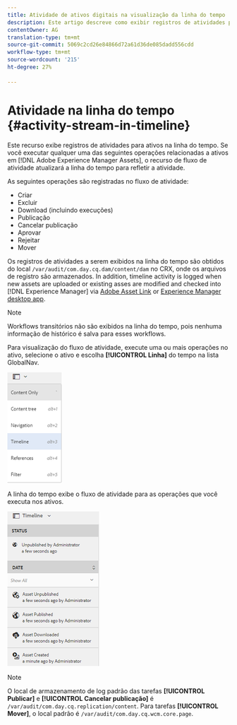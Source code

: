 ```yaml
---
title: Atividade de ativos digitais na visualização da linha do tempo
description: Este artigo descreve como exibir registros de atividades para ativos na linha do tempo.
contentOwner: AG
translation-type: tm+mt
source-git-commit: 5069c2cd26e84866d72a61d36de085dadd556cdd
workflow-type: tm+mt
source-wordcount: '215'
ht-degree: 27%

---
```



# Atividade na linha do tempo {#activity-stream-in-timeline}

Este recurso exibe registros de atividades para ativos na linha do tempo. Se você executar qualquer uma das seguintes operações relacionadas a ativos em [!DNL Adobe Experience Manager Assets], o recurso de fluxo de atividade atualizará a linha do tempo para refletir a atividade.

As seguintes operações são registradas no fluxo de atividade:

* Criar
* Excluir
* Download (incluindo execuções)
* Publicação
* Cancelar publicação
* Aprovar
* Rejeitar
* Mover

Os registros de atividades a serem exibidos na linha do tempo são obtidos do local `/var/audit/com.day.cq.dam/content/dam` no CRX, onde os arquivos de registro são armazenados. In addition, timeline activity is logged when new assets are uploaded or existing asses are modified and checked into [!DNL Experience Manager] via [Adobe Asset Link](https://helpx.adobe.com/br/enterprise/using/manage-assets-using-adobe-asset-link.html) or [Experience Manager desktop app](https://docs.adobe.com/content/help/pt-BR/experience-manager-desktop-app/using/release-notes.html).

>[!NOTE]
>
>Workflows transitórios não são exibidos na linha do tempo, pois nenhuma informação de histórico é salva para esses workflows.

Para visualização do fluxo de atividade, execute uma ou mais operações no ativo, selecione o ativo e escolha **[!UICONTROL Linha]** do tempo na lista GlobalNav.

![linha do tempo 2](assets/timeline-2.png)

A linha do tempo exibe o fluxo de atividade para as operações que você executa nos ativos.

![atividade_stream](assets/activity_stream.png)

>[!NOTE]
>
>O local de armazenamento de log padrão das tarefas **[!UICONTROL Publicar]** e **[!UICONTROL Cancelar publicação]** é `/var/audit/com.day.cq.replication/content`. Para tarefas **[!UICONTROL Mover]**, o local padrão é `/var/audit/com.day.cq.wcm.core.page`.
